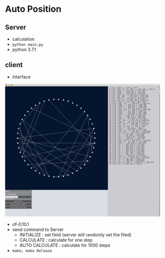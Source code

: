 # Auto Position

## Server
- calculation
- `python main.py`
-  python 3.7.1

## client
- Interface

![GUI](client/screen.png)
- of-0.10.1
- send command to Server
    - INITIALIZE : set field (server will randomly set the filed)
    - CALCULATE : calculate for one step
    - AUTO CALCULATE : calculate for 1000 steps
- `make; make Release`
